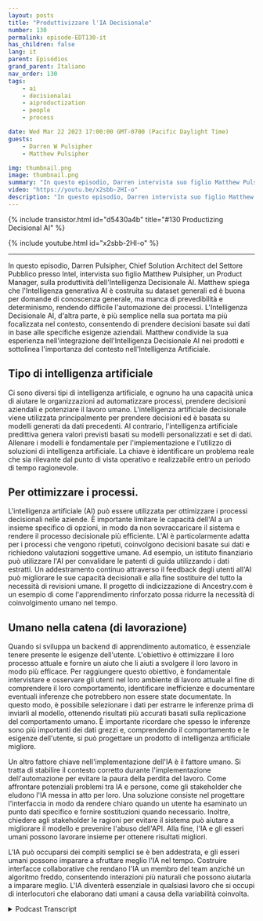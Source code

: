 ```yaml
---
layout: posts
title: "Produttivizzare l'IA Decisionale"
number: 130
permalink: episode-EDT130-it
has_children: false
lang: it
parent: Episódios
grand_parent: Italiano
nav_order: 130
tags:
    - ai
    - decisionalai
    - aiproductization
    - people
    - process

date: Wed Mar 22 2023 17:00:00 GMT-0700 (Pacific Daylight Time)
guests:
    - Darren W Pulsipher
    - Matthew Pulsipher

img: thumbnail.png
image: thumbnail.png
summary: "In questo episodio, Darren intervista suo figlio Matthew Pulsipher riguardo alla produttivazione dell'IA decisionale. Matthew ha di recente modernizzato e inserito nell'iter di sviluppo del prodotto l'IA decisionale."
video: "https://youtu.be/x2sbb-2HI-o"
description: "In questo episodio, Darren intervista suo figlio Matthew Pulsipher riguardo alla produttivazione dell'IA decisionale. Matthew ha di recente modernizzato e inserito nell'iter di sviluppo del prodotto l'IA decisionale."
---
```


<div>
{% include transistor.html id="d5430a4b" title="#130 Productizing Decisional AI" %}

{% include youtube.html id="x2sbb-2HI-o" %}
</div>

---

In questo episodio, Darren Pulsipher, Chief Solution Architect del Settore Pubblico presso Intel, intervista suo figlio Matthew Pulsipher, un Product Manager, sulla produttività dell'Intelligenza Decisionale AI. Matthew spiega che l'Intelligenza generativa AI è costruita su dataset generali ed è buona per domande di conoscenza generale, ma manca di prevedibilità e determinismo, rendendo difficile l'automazione dei processi. L'Intelligenza Decisionale AI, d'altra parte, è più semplice nella sua portata ma più focalizzata nel contesto, consentendo di prendere decisioni basate sui dati in base alle specifiche esigenze aziendali. Matthew condivide la sua esperienza nell'integrazione dell'Intelligenza Decisionale AI nei prodotti e sottolinea l'importanza del contesto nell'Intelligenza Artificiale.

## Tipo di intelligenza artificiale

Ci sono diversi tipi di intelligenza artificiale, e ognuno ha una capacità unica di aiutare le organizzazioni ad automatizzare processi, prendere decisioni aziendali e potenziare il lavoro umano. L'intelligenza artificiale decisionale viene utilizzata principalmente per prendere decisioni ed è basata su modelli generati da dati precedenti. Al contrario, l'intelligenza artificiale predittiva genera valori previsti basati su modelli personalizzati e set di dati. Allenare i modelli è fondamentale per l'implementazione e l'utilizzo di soluzioni di intelligenza artificiale. La chiave è identificare un problema reale che sia rilevante dal punto di vista operativo e realizzabile entro un periodo di tempo ragionevole.

## Per ottimizzare i processi.

L'intelligenza artificiale (AI) può essere utilizzata per ottimizzare i processi decisionali nelle aziende. È importante limitare le capacità dell'AI a un insieme specifico di opzioni, in modo da non sovraccaricare il sistema e rendere il processo decisionale più efficiente. L'AI è particolarmente adatta per i processi che vengono ripetuti, coinvolgono decisioni basate sui dati e richiedono valutazioni soggettive umane. Ad esempio, un istituto finanziario può utilizzare l'AI per convalidare le patenti di guida utilizzando i dati estratti. Un addestramento continuo attraverso il feedback degli utenti all'AI può migliorare le sue capacità decisionali e alla fine sostituire del tutto la necessità di revisioni umane. Il progetto di indicizzazione di Ancestry.com è un esempio di come l'apprendimento rinforzato possa ridurre la necessità di coinvolgimento umano nel tempo.

## Umano nella catena (di lavorazione)

Quando si sviluppa un backend di apprendimento automatico, è essenziale tenere presente le esigenze dell'utente. L'obiettivo è ottimizzare il loro processo attuale e fornire un aiuto che li aiuti a svolgere il loro lavoro in modo più efficace. Per raggiungere questo obiettivo, è fondamentale intervistare e osservare gli utenti nel loro ambiente di lavoro attuale al fine di comprendere il loro comportamento, identificare inefficienze e documentare eventuali inferenze che potrebbero non essere state documentate. In questo modo, è possibile selezionare i dati per estrarre le inferenze prima di inviarli al modello, ottenendo risultati più accurati basati sulla replicazione del comportamento umano. È importante ricordare che spesso le inferenze sono più importanti dei dati grezzi e, comprendendo il comportamento e le esigenze dell'utente, si può progettare un prodotto di intelligenza artificiale migliore.

Un altro fattore chiave nell'implementazione dell'IA è il fattore umano. Si tratta di stabilire il contesto corretto durante l'implementazione dell'automazione per evitare la paura della perdita del lavoro. Come affrontare potenziali problemi tra IA e persone, come gli stakeholder che eludono l'IA messa in atto per loro. Una soluzione consiste nel progettare l'interfaccia in modo da rendere chiaro quando un utente ha esaminato un punto dati specifico e fornire sostituzioni quando necessario. Inoltre, chiedere agli stakeholder le ragioni per evitare il sistema può aiutare a migliorare il modello e prevenire l'abuso dell'API. Alla fine, l'IA e gli esseri umani possono lavorare insieme per ottenere risultati migliori.

L'IA può occuparsi dei compiti semplici se è ben addestrata, e gli esseri umani possono imparare a sfruttare meglio l'IA nel tempo. Costruire interfacce collaborative che rendano l'IA un membro del team anziché un algoritmo freddo, consentendo interazioni più naturali che possono aiutarla a imparare meglio. L'IA diventerà essenziale in qualsiasi lavoro che si occupi di interlocutori che elaborano dati umani a causa della variabilità coinvolta.



<details>
<summary> Podcast Transcript </summary>

<p></p>

</details>
